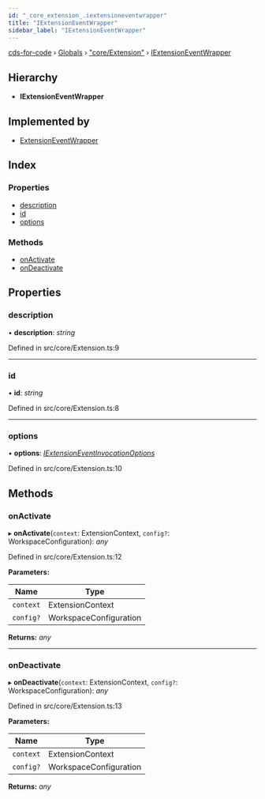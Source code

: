 ```yaml
---
id: "_core_extension_.iextensioneventwrapper"
title: "IExtensionEventWrapper"
sidebar_label: "IExtensionEventWrapper"
---
```


[cds-for-code](../index.md) › [Globals](../globals.md) › ["core/Extension"](../modules/_core_extension_.md) › [IExtensionEventWrapper](_core_extension_.iextensioneventwrapper.md)

## Hierarchy

* **IExtensionEventWrapper**

## Implemented by

* [ExtensionEventWrapper](../classes/_core_extension_.extensioneventwrapper.md)

## Index

### Properties

* [description](_core_extension_.iextensioneventwrapper.md#description)
* [id](_core_extension_.iextensioneventwrapper.md#id)
* [options](_core_extension_.iextensioneventwrapper.md#options)

### Methods

* [onActivate](_core_extension_.iextensioneventwrapper.md#onactivate)
* [onDeactivate](_core_extension_.iextensioneventwrapper.md#ondeactivate)

## Properties

###  description

• **description**: *string*

Defined in src/core/Extension.ts:9

___

###  id

• **id**: *string*

Defined in src/core/Extension.ts:8

___

###  options

• **options**: *[IExtensionEventInvocationOptions](_core_extension_.iextensioneventinvocationoptions.md)*

Defined in src/core/Extension.ts:10

## Methods

###  onActivate

▸ **onActivate**(`context`: ExtensionContext, `config?`: WorkspaceConfiguration): *any*

Defined in src/core/Extension.ts:12

**Parameters:**

Name | Type |
------ | ------ |
`context` | ExtensionContext |
`config?` | WorkspaceConfiguration |

**Returns:** *any*

___

###  onDeactivate

▸ **onDeactivate**(`context`: ExtensionContext, `config?`: WorkspaceConfiguration): *any*

Defined in src/core/Extension.ts:13

**Parameters:**

Name | Type |
------ | ------ |
`context` | ExtensionContext |
`config?` | WorkspaceConfiguration |

**Returns:** *any*
